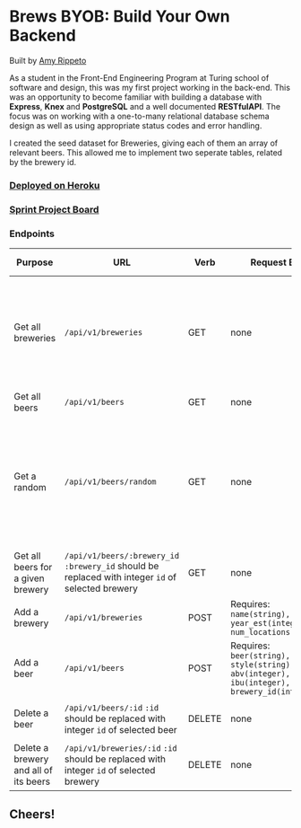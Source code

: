 # Brews BYOB: Build Your Own Backend
Built by [Amy Rippeto](https://github.com/aripp2) 

As a student in the Front-End Engineering Program at Turing school of software and design, this was my first project working in the back-end. This was an opportunity to become familiar with building a database with **Express**, **Knex** and **PostgreSQL** and a well documented **RESTfulAPI**. The focus was on working with a one-to-many relational database schema design as well as using appropriate status codes and error handling.

I created the seed dataset for Breweries, giving each of them an array of relevant beers. This allowed me to implement two seperate tables, related by the brewery id.

### [Deployed on Heroku](https://byob-brews.herokuapp.com/)

### [Sprint Project Board](https://github.com/aripp2/BYOB/projects/1)

### Endpoints

| Purpose | URL | Verb | Request Body | Sample Success Response |
|----|----|----|----|----|
| Get all breweries | `/api/v1/breweries` | GET | none | Array of Breweries `[{"id": 31, "name": "New Belgium Brewery", "year_est": 1991, "num_locations": 2, "created_at": "2019-11-22T16:12:15.936Z", "updated_at": "2019-11-22T16:12:15.936Z"}]` |
| Get all beers | `/api/v1/beers` | GET | none | `{ beers: [array of beers]}` |
| Get a random | `/api/v1/beers/random` | GET | none | A single random beer: `{"id": 127, "beer": "Dunkel", "style": "German-Style Dark Lager", "abv": "5.6", "ibu": 24, "brewery_id": 50, "created_at": "2019-11-22T16:12:16.010Z", "updated_at": "2019-11-22T16:12:16.010Z"}` |
| Get all beers for a given brewery | `/api/v1/beers/:brewery_id` `:brewery_id` should be replaced with integer `id` of selected brewery | GET | none | `{[array of beers]}` |
| Add a brewery | `/api/v1/breweries` | POST | Requires: `name(string), year_est(integer), num_locations(integer)` | Status Code 201 & `{ id: added_brewery_id }` |
| Add a beer | `/api/v1/beers` | POST | Requires: `beer(string), style(string), abv(integer), ibu(integer), brewery_id(integer)` | 201 Status Code & `{ id: added_beer_id }` |
| Delete a beer | `/api/v1/beers/:id` `:id` should be replaced with integer `id` of selected beer | DELETE | none | 202 Status Code & `{ message: 'Successfully deleted the beer.'}` |
| Delete a brewery and all of its beers | `/api/v1/breweries/:id` `:id` should be replaced with integer `id` of selected brewery | DELETE | none | 202 Status Code & `{ message: 'Successfully deleted brewery and its beers.'}` |


## Cheers!



